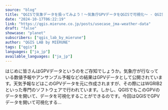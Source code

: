 ```yaml
---
source: "blog"
title: "QGISで気象データを扱ってみよう！〜気象庁GPVデータをQGISで可視化〜 - QGIS LAB by MIERUNE"
date: "2024-10-17T06:22:19"
link: "https://qgis.mierune.co.jp/posts/usecase_jma-weather-data"
draft: "false"
showcase: "planet"
subscribers: ["qgis_lab_by_mierune"]
author: "QGIS LAB by MIERUNE"
tags: ["qgis"]
languages: ["ja_jp"]
available_languages: ["ja_jp"]
---
```


はじめに皆さんはGPVデータというのをご存知でしょうか。気象庁が行なっている数値予報やアンサンブル予報などの結果はGPVデータとして公開されています。天気予報などはこのGPVデータを元に作成されますが、その際にはWGRIB2といった専門のソフトウェアで行われています。しかし、QGISでもこのGPVのデータを開いて、データを可視化することができるのです。今回はQGISでGPVデータを開いて可視化する...
